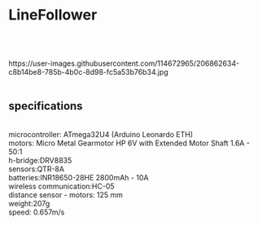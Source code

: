 # LineFollower
<br />
<br />
<br />
https://user-images.githubusercontent.com/114672965/206862634-c8b14be8-785b-4b0c-8d98-fc5a53b76b34.jpg
<br />
<br />
  
## specifications
<br />
microcontroller: ATmega32U4 (Arduino Leonardo ETH)
<br />
motors: Micro Metal Gearmotor HP 6V with Extended Motor Shaft 1.6A - 50:1
<br />
h-bridge:DRV8835
<br />
sensors:QTR-8A
<br />
batteries:INR18650-28HE 2800mAh - 10A
<br />
wireless communication:HC-05
<br />
distance sensor - motors: 125 mm
<br />
weight:207g
<br />
speed: 0.657m/s
<br />
